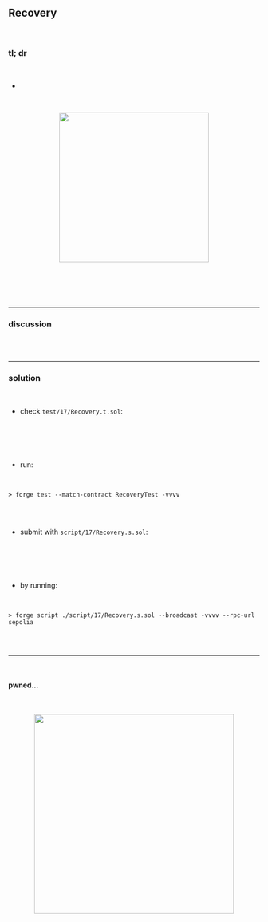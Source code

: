 ## Recovery

<br>


### tl; dr

<br>


* 

<br>
  
<p align="center">
<img width="300" src="">
</p>


<br>

```solidity

```


<br>

---

### discussion

<br>


<br>



----

### solution

<br>

* check `test/17/Recovery.t.sol`:

<br>

```solidity

```

<br>

* run:

<br>

```shell
> forge test --match-contract RecoveryTest -vvvv    


```



<br>

* submit with `script/17/Recovery.s.sol`:

<br>

```solidity

```

<br>

* by running:

<br>

```shell
> forge script ./script/17/Recovery.s.sol --broadcast -vvvv --rpc-url sepolia


```

<br>

----

<br>

#### pwned...


<br>

  
<p align="center">
<img width="400" src="https://github.com/go-outside-labs/ethernaut-foundry-writeups-sol/assets/138340846/ba3f82a3-00c0-43f9-a423-588d7f6e4c70">
</p>



